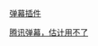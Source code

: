 [弹幕插件](https://blog.chenhaotaishuaile.com/vue-baberrage/)

[腾讯弹幕，估计用不了](https://tgideas.qq.com/doc/frontend/component/common/danmu.html)


